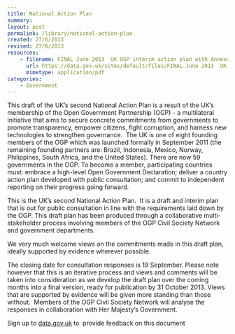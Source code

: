 ```yaml
---
title: National Action Plan
summary: 
layout: post
permalink: /library/national-action-plan
created: 27/6/2013
revised: 27/6/2013
resources:
    - filename: FINAL June 2013  UK OGP interim action plan with Annexes A and B_11.pdf
      url: https://data.gov.uk/sites/default/files/FINAL June 2013  UK OGP interim action plan with Annexes A and B_11.pdf
      mimetype: application/pdf
categories:
    - Government
---
```


<p>This draft of the UK’s second National Action Plan  is a result of the UK’s membership of the Open Government Partnership  (OGP) - a multilateral initiative  that aims to secure concrete commitments from governments to promote  transparency, empower citizens, fight corruption, and harness new  technologies to strengthen governance.  The UK is one of eight founding  members of the OGP which was launched formally in September 2011 (the  remaining founding partners are: Brazil, Indonesia, Mexico, Norway,  Philippines, South Africa, and the United States). There are now 59  governments in the OGP. To become a member, participating countries  must: embrace a high-level Open Government Declaration; deliver a  country action plan developed with public consultation; and commit to  independent reporting on their progress going forward.   </p>
<p>This is the  UK’s second National Action Plan.  It is a draft and interim plan that  is out for public consultation in line with the requirements laid down  by the OGP. This draft plan has been produced through a collaborative  multi-stakeholder process involving members of the OGP Civil Society  Network and government departments.</p>
<p>We very much welcome views on the commitments made in this draft plan, ideally supported by evidence wherever possible.</p>
<p>The closing date for consultation responses is 19  September. Please note however that this is an iterative process and  views and comments will be taken into consideration as we develop the  draft plan over the coming months into a final version, ready for  publication by 31 October 2013. Views that are supported by evidence  will be given more standing than those without.  Members of the OGP  Civil Society Network will analyse the responses in collaboration with  Her Majesty’s Government. </p>
<p>Sign up to <a href="http://www.data.gov.uk/user?destination=comment/reply/332471#comment-form" rel="nofollow">data.gov.uk</a> to  provide feedback on this document</p>
